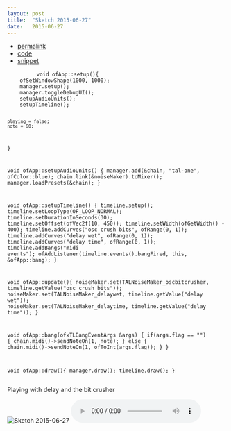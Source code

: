 ```yaml
---
layout: post
title:  "Sketch 2015-06-27"
date:   2015-06-27
---
```

<div class="code">
    <ul>
		<li><a href="{% post_url 2015-06-27-sketch %}">permalink</a></li>
		<li><a href="https://github.com/dailysketches/dailySketches/tree/master/sketches/2015-06-27">code</a></li>
		<li><a href="#" class="snippet-button">snippet</a></li>
	</ul>
    <pre class="snippet">
        <code class="cpp">void ofApp::setup(){
    ofSetWindowShape(1000, 1000);
    manager.setup();
    manager.toggleDebugUI();
    setupAudioUnits();
    setupTimeline();

    playing = false;
    note = 60;
}

void ofApp::setupAudioUnits() {
    manager.add(&amp;chain, "tal-one", ofColor::blue);
    chain.link(&amp;noiseMaker).toMixer();
    manager.loadPresets(&amp;chain);
}

void ofApp::setupTimeline() {
    timeline.setup();
    timeline.setLoopType(OF_LOOP_NORMAL);
    timeline.setDurationInSeconds(30);
    timeline.setOffset(ofVec2f(10, 450));
    timeline.setWidth(ofGetWidth() - 400);
    timeline.addCurves("osc crush bits", ofRange(0, 1));
    timeline.addCurves("delay wet", ofRange(0, 1));
    timeline.addCurves("delay time", ofRange(0, 1));
    timeline.addBangs("midi events");
    ofAddListener(timeline.events().bangFired, this, &amp;ofApp::bang);
}

void ofApp::update(){
    noiseMaker.set(TALNoiseMaker_oscbitcrusher, timeline.getValue("osc crush bits"));
    noiseMaker.set(TALNoiseMaker_delaywet, timeline.getValue("delay wet"));
    noiseMaker.set(TALNoiseMaker_delaytime, timeline.getValue("delay time"));
}

void ofApp::bang(ofxTLBangEventArgs &amp;args) {
    if(args.flag == "") {
        chain.midi()-&gt;sendNoteOn(1, note);
    } else {
        chain.midi()-&gt;sendNoteOn(1, ofToInt(args.flag));
    }
}

void ofApp::draw(){
    manager.draw();
    timeline.draw();
}</code>
    </pre>
</div>
<p class="description">Playing with delay and the bit crusher</p>
<p>
    <img src="https://github.com/dailysketches/sketches-2015-04-22/blob/master/openFrameworks/2015-06-27.png?raw=true" alt="Sketch 2015-06-27">
    <audio controls>
        <source src="https://github.com/dailysketches/sketches-2015-04-22/blob/master/openFrameworks/2015-06-27.mp3?raw=true" type="audio/mpeg">
        Your browser does not support the audio element.
    </audio>
</p>